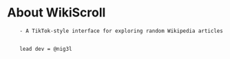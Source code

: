 

# About WikiScroll
        - A TikTok-style interface for exploring random Wikipedia articles


        lead dev = @nig3l